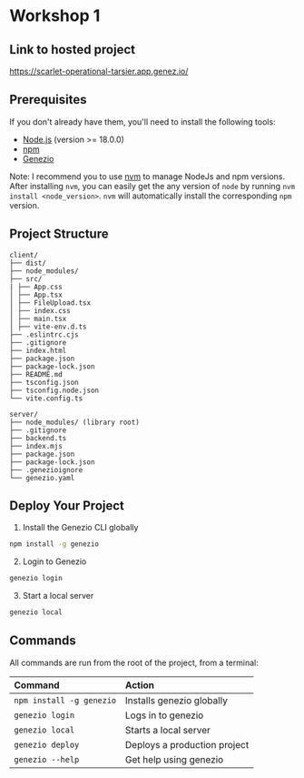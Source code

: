 # Workshop 1

## Link to hosted project
https://scarlet-operational-tarsier.app.genez.io/

## Prerequisites

If you don't already have them, you'll need to install the following tools:
- [Node.js](https://nodejs.org/en/download/current) (version >= 18.0.0)
- [npm](https://docs.npmjs.com/downloading-and-installing-node-js-and-npm)
- [Genezio](https://genezio.com)

Note: I recommend you to use [nvm](https://github.com/nvm-sh/nvm#installing-and-updating) to manage NodeJs and npm versions.
After installing `nvm`, you can easily get the any version of `node` by running `nvm install <node_version>`.
`nvm` will automatically install the corresponding `npm` version.

## Project Structure

```
client/
├── dist/ 
├── node_modules/
├── src/
| ├── App.css
│ ├── App.tsx
│ ├── FileUpload.tsx
│ ├── index.css
│ ├── main.tsx
│ ├── vite-env.d.ts
├── .eslintrc.cjs
├── .gitignore
├── index.html
├── package.json
├── package-lock.json
├── README.md
├── tsconfig.json
├── tsconfig.node.json
└── vite.config.ts

server/
├── node_modules/ (library root)
├── .gitignore
├── backend.ts
├── index.mjs
├── package.json
├── package-lock.json
├── .genezioignore
└── genezio.yaml
```

## Deploy Your Project

1. Install the Genezio CLI globally
```bash
npm install -g genezio
```

2. Login to Genezio
```bash
genezio login
```

3. Start a local server
```bash
genezio local
```

## Commands

All commands are run from the root of the project, from a terminal:

| Command                   | Action                                           |
| :------------------------ | :----------------------------------------------- |
| `npm install -g genezio`  | Installs genezio globally                        |
| `genezio login`           | Logs in to genezio                               |
| `genezio local`           | Starts a local server                            |
| `genezio deploy`          | Deploys a production project                     |
| `genezio --help`          | Get help using genezio                           |

